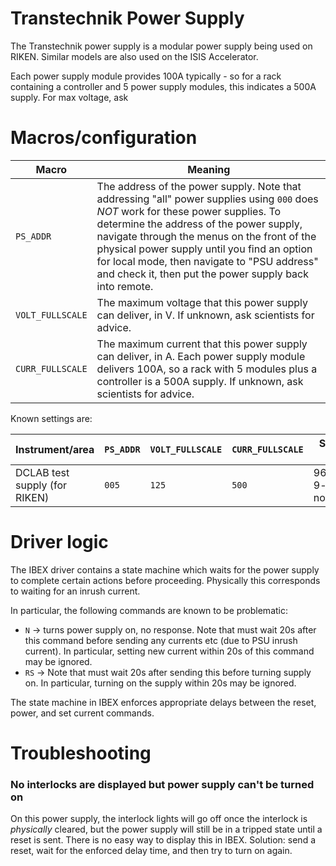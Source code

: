 # Transtechnik Power Supply

The Transtechnik power supply is a modular power supply being used on RIKEN. Similar models are also used on the ISIS Accelerator.

Each power supply module provides 100A typically - so for a rack containing a controller and 5 power supply modules, this indicates a 500A supply. For max voltage, ask

# Macros/configuration

| Macro | Meaning |
| --- | --- |
| `PS_ADDR` | The address of the power supply. Note that addressing "all" power supplies using `000` does *NOT* work for these power supplies. To determine the address of the power supply, navigate through the menus on the front of the physical power supply until you find an option for local mode, then navigate to "PSU address" and check it, then put the power supply back into remote. |
| `VOLT_FULLSCALE` | The maximum voltage that this power supply can deliver, in V. If unknown, ask scientists for advice. |
| `CURR_FULLSCALE` | The maximum current that this power supply can deliver, in A. Each power supply module delivers 100A, so a rack with 5 modules plus a controller is a 500A supply. If unknown, ask scientists for advice. |

Known settings are:

| Instrument/area | `PS_ADDR` | `VOLT_FULLSCALE` | `CURR_FULLSCALE` | Serial comms settings |
| --- | --- | --- | --- | --- |
| DCLAB test supply (for RIKEN) | `005` | `125` | `500` | 9600/8/None/1, 9-way cable, no null modem |

# Driver logic

The IBEX driver contains a state machine which waits for the power supply to complete certain actions before proceeding. Physically this corresponds to waiting for an inrush current.

In particular, the following commands are known to be problematic:
- `N` -> turns power supply on, no response. Note that must wait 20s after this command before sending any currents etc (due to PSU inrush current). In particular, setting new current within 20s of this command may be ignored.
- `RS` -> Note that must wait 20s after sending this before turning supply on. In particular, turning on the supply within 20s may be ignored.

The state machine in IBEX enforces appropriate delays between the reset, power, and set current commands.

# Troubleshooting

### No interlocks are displayed but power supply can't be turned on

On this power supply, the interlock lights will go off once the interlock is *physically* cleared, but the power supply will still be in a tripped state until a reset is sent. There is no easy way to display this in IBEX. Solution: send a reset, wait for the enforced delay time, and then try to turn on again.